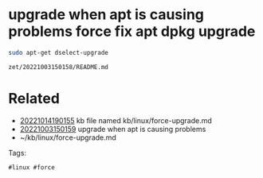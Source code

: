 # upgrade when apt is causing problems force fix apt dpkg upgrade
```bash
sudo apt-get dselect-upgrade
```

` zet/20221003150158/README.md `

# Related

- [20221014190155](/zet/20221014190155/README.md) kb file named kb/linux/force-upgrade.md
- [20221003150159](/zet/20221003150159/README.md) upgrade when apt is causing problems
- ~/kb/linux/force-upgrade.md

Tags:

    #linux #force 
